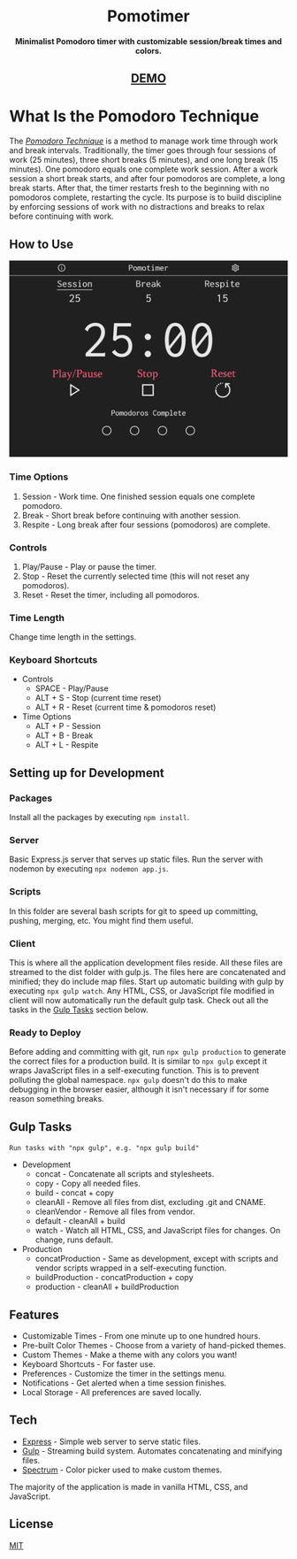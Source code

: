 <h1 align="center">Pomotimer</h1>

<h4 align="center">Minimalist Pomodoro timer with customizable session/break times and colors.</h4>

<h2 align="center">
    <a href="https://pomotimer.com">DEMO</a>
<h2>

# What Is the Pomodoro Technique

The [*Pomodoro Technique*](https://en.wikipedia.org/wiki/Pomodoro_Technique) is a method to manage work time through work and break intervals. Traditionally, the timer goes through four sessions of work (25 minutes), three short breaks (5 minutes), and one long break (15 minutes). One pomodoro equals one complete work session. After a work session a short break starts, and after four pomodoros are complete, a long break starts. After that, the timer restarts fresh to the beginning with no pomodoros complete, restarting the cycle. Its purpose is to build discipline by
enforcing sessions of work with no distractions and breaks to relax before continuing with work.

## How to Use

![Pomodoro Guide](docs/pomodoro-guide.png)

### Time Options

1. Session - Work time. One finished session equals one complete pomodoro.
2. Break - Short break before continuing with another session.
3. Respite - Long break after four sessions (pomodoros) are complete.

### Controls

1. Play/Pause - Play or pause the timer.
2. Stop - Reset the currently selected time (this will not reset any pomodoros).
3. Reset - Reset the timer, including all pomodoros.

### Time Length

Change time length in the settings.

### Keyboard Shortcuts

* Controls
  * SPACE - Play/Pause
  * ALT + S - Stop (current time reset)
  * ALT + R - Reset (current time & pomodoros reset)
* Time Options
  * ALT + P - Session
  * ALT + B - Break
  * ALT + L - Respite

## Setting up for Development

### Packages

Install all the packages by executing `npm install`.

### Server

Basic Express.js server that serves up static files. Run the server with nodemon by executing `npx nodemon app.js`.

### Scripts

In this folder are several bash scripts for git to speed up committing, pushing, merging, etc. You might find them useful.

### Client

This is where all the application development files reside. All these files are streamed to the dist folder with gulp.js. The files here are concatenated and minified; they do include map files. Start up automatic building with gulp by executing `npx gulp watch`. Any HTML, CSS, or JavaScript file modified in client will now automatically run the default gulp task. Check out all the tasks in the [Gulp Tasks](#gulp-tasks) section below.

### Ready to Deploy

Before adding and committing with git, run `npx gulp production` to generate the correct files for a production build. It is similar to `npx gulp` except it wraps JavaScript files in a self-executing function. This is to prevent polluting the global namespace. `npx gulp` doesn't do this to make debugging in the browser easier, although it isn't necessary if for some reason something breaks.

## Gulp Tasks

    Run tasks with "npx gulp", e.g. "npx gulp build"

* Development
  * concat - Concatenate all scripts and stylesheets.
  * copy - Copy all needed files.
  * build - concat + copy
  * cleanAll - Remove all files from dist, excluding .git and CNAME.
  * cleanVendor - Remove all files from vendor.
  * default - cleanAll + build
  * watch - Watch all HTML, CSS, and JavaScript files for changes. On change, runs default.
* Production
  * concatProduction - Same as development, except with scripts and vendor scripts wrapped in a self-executing function.
  * buildProduction - concatProduction + copy
  * production - cleanAll + buildProduction

## Features

* Customizable Times - From one minute up to one hundred hours.
* Pre-built Color Themes - Choose from a variety of hand-picked themes.
* Custom Themes - Make a theme with any colors you want!
* Keyboard Shortcuts - For faster use.
* Preferences - Customize the timer in the settings menu.
* Notifications - Get alerted when a time session finishes.
* Local Storage - All preferences are saved locally.

## Tech

* [Express](https://expressjs.com/) - Simple web server to serve static files.
* [Gulp](https://gulpjs.com/) - Streaming build system. Automates concatenating and minifying files.
* [Spectrum](https://bgrins.github.io/spectrum/) - Color picker used to make custom themes.

The majority of the application is made in vanilla HTML, CSS, and JavaScript.

## License

[MIT](LICENSE)
